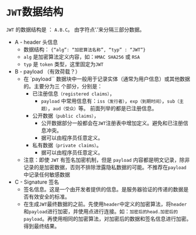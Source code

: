 # `JWT`数据结构

`JWT` 的数据结构是 ： `A.B.C`。 由字符点‘.’来分隔三部分数据。 

- A - header 头信息 
  - 数据结构： `{“alg”: “加密算法名称”, “typ” : “JWT”}`
  - `alg` 是加密算法定义内容，如：`HMAC SHA256` 或 `RSA`
  - `typ` 是 `token` 类型，这里固定为`JWT`
- B - payload （有效荷载？） 
  - 在 `payload`` 数据块中一般用于记录实体（通常为用户信息）或其他数据的。主要分为三 个部分，分别是：
    - 已注册信息`（registered claims）`，
      - `payload` 中常用信息有：`iss（发行者）`，`exp（到期时间）`，`sub（主题）`，`aud（受众）`等。 前面列举的都是已注册信息。
    - 公开数据`（public claims）`，
      - 公开数据部分一般都会在`JWT`注册表中增加定义。避免和已注册信息冲突。
      - 据可以由程序员任意定义。
    - 私有数据`（private claims）`。
      - 据可以由程序员任意定义。
  - 注意：即使 `JWT` 有签名加密机制，但是 `payload` 内容都是明文记录，除非记录的是加密数据，否则不排除泄露隐私数据的可能。不推荐在`payload` 中记录任何敏感数据
- C - Signature 签名
  - 签名信息。这是一个由开发者提供的信息。是服务器验证的传递的数据是否有效安全的标准。
  - 在生成`JWT`最终数据的之前。先使用`header`中定义的加密算法，将`header`和`payload`进行加密，并使用点进行连接。如：`加密后的head.加密后的 payload`。再使用相同的加密算法，对加密后的数据和签名信息进行加密。得到最终结果。

